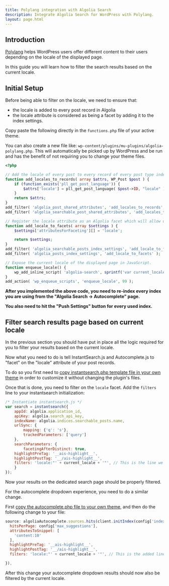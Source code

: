 ```yaml
---
title: Polylang integration with Algolia Search
description: Integrate Algolia Search for WordPress with Polylang.
layout: page.html
---
```


## Introduction

[Polylang](https://wordpress.org/plugins/polylang/) helps WordPress users offer different content to their users 
depending on the locale of the displayed page.

In this guide you will learn how to filter the search results based on the current locale.

## Initial Setup

Before being able to filter on the locale, we need to ensure that:
* the locale is added to every post record in Algolia
* the locale attribute is considered as being a facet by adding it to the index settings.


Copy paste the following directly in the `functions.php` file of your active theme.

You can also create a new file like: `wp-content/plugins/mu-plugins/algolia-polylang.php`. 
This will automatically be picked up by WordPress and be run and has the benefit of 
not requiring you to change your theme files.

```php
<?php

// Add the locale of every post to every record of every post type indexed.
function add_locales_to_records( array $attrs, WP_Post $post ) {
    if (function_exists('pll_get_post_language')) {
        $attrs['locale'] = pll_get_post_language( $post->ID, "locale" );
    }
    return $attrs;
}
add_filter( 'algolia_post_shared_attributes', 'add_locales_to_records', 10, 2 );
add_filter( 'algolia_searchable_post_shared_attributes', 'add_locales_to_records', 10, 2 );

// Register the locale attribute as an Algolia facet which will allow us to filter on the current displayed locale.
function add_locale_to_facets( array $settings ) {
    $settings['attributesForFaceting'][] = 'locale';

    return $settings;
}
add_filter( 'algolia_searchable_posts_index_settings', 'add_locale_to_facets' );
add_filter( 'algolia_posts_index_settings', 'add_locale_to_facets' );

// Expose the current locale of the displayed page in JavaScript.
function enqueue_locale() {
    wp_add_inline_script( 'algolia-search', sprintf('var current_locale = "%s";', get_locale()), 'before' );
}
add_action( 'wp_enqueue_scripts', 'enqueue_locale', 99 );

```

**After you implemented the above code, you need to re-index every index you are using from the "Algolia Search -> Autocomplete" page.**

**You also need to hit the "Push Settings" button for every used index.**


## Filter search results page based on current locale

In the previous section you should have put in place all the logic required for you to filter your results 
based on the current locale.

Now what you need to do is tell InstantSearch.js and Autocomplete.js to "facet" on the "locale" attribute of your post records.

To do so you first need to [copy instantsearch.php template file in your own theme](https://community.algolia.com/wordpress/customize-search-page.html#customization) in order to customize it 
without changing the plugin's files.

Once that is done, you need to filter on the `locale` facet.
Add the `filters` line to your instantsearch initialization:

```js
/* Instantiate instantsearch.js */
var search = instantsearch({
	appId: algolia.application_id,
	apiKey: algolia.search_api_key,
	indexName: algolia.indices.searchable_posts.name,
	urlSync: {
		mapping: {'q': 's'},
		trackedParameters: ['query']
	},
	searchParameters: {
		facetingAfterDistinct: true,
    highlightPreTag: '__ais-highlight__',
    highlightPostTag: '__/ais-highlight__',
    filters: 'locale:"' + current_locale + '"', // This is the line we added.
	}
});
```

Now your results on the dedicated search page should be properly filtered.

For the autocomplete dropdown experience, you need to do a similar change.

First [copy the autocomplete.php file to your own theme](https://community.algolia.com/wordpress/customize-autocomplete.html#customization), 
and then do the following change to your file:

```js
source: algoliaAutocomplete.sources.hits(client.initIndex(config['index_name']), {
  hitsPerPage: config['max_suggestions'],
  attributesToSnippet: [
	'content:10'
  ],
  highlightPreTag: '__ais-highlight__',
  highlightPostTag: '__/ais-highlight__',
  filters: 'locale:"' + current_locale + '"', // This is the added line.

}),
```

After this change your autocomplete dropdown results should now also be filtered by the current locale.

